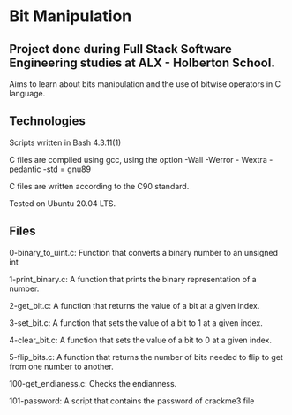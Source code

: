 
# Bit Manipulation




## Project done during Full Stack Software Engineering studies at ALX - Holberton School.
Aims to learn about bits manipulation and the use of bitwise operators in C language.
## Technologies
Scripts written in Bash 4.3.11(1)

C files are compiled using gcc, using the option -Wall -Werror - Wextra -pedantic -std = gnu89

C files are written according to the C90 standard.

Tested on Ubuntu 20.04 LTS.
## Files
0-binary_to_uint.c: Function that converts a binary number to an unsigned int

1-print_binary.c: A function that prints the binary representation of a number.

2-get_bit.c: A function that returns the value of a bit at a given index.

3-set_bit.c: A function that sets the value of a bit to 1 at a given index.

4-clear_bit.c: A function that sets the value of a bit to 0 at a given index.

5-flip_bits.c: A function that returns the number of bits needed to flip to get from one number to another.

100-get_endianess.c: Checks the endianness.

101-password: A script that contains the password of crackme3 file
